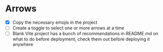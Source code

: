 # Arrows

- [x] Copy the necessary emojis in the project
- [ ] Create a toggle to select one or more arrows at a time
- [ ] Blank Vite project has a bunch of recommendations in README.md on what to do before deployment, check them out before deploying it anywhere
